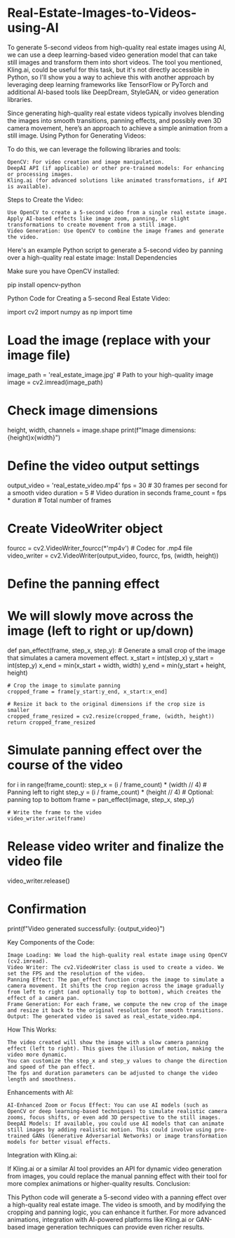 # Real-Estate-Images-to-Videos-using-AI
To generate 5-second videos from high-quality real estate images using AI, we can use a deep learning-based video generation model that can take still images and transform them into short videos. The tool you mentioned, Kling.ai, could be useful for this task, but it's not directly accessible in Python, so I'll show you a way to achieve this with another approach by leveraging deep learning frameworks like TensorFlow or PyTorch and additional AI-based tools like DeepDream, StyleGAN, or video generation libraries.

Since generating high-quality real estate videos typically involves blending the images into smooth transitions, panning effects, and possibly even 3D camera movement, here’s an approach to achieve a simple animation from a still image.
Using Python for Generating Videos:

To do this, we can leverage the following libraries and tools:

    OpenCV: For video creation and image manipulation.
    DeepAI API (if applicable) or other pre-trained models: For enhancing or processing images.
    Kling.ai (for advanced solutions like animated transformations, if API is available).

Steps to Create the Video:

    Use OpenCV to create a 5-second video from a single real estate image.
    Apply AI-based effects like image zoom, panning, or slight transformations to create movement from a still image.
    Video Generation: Use OpenCV to combine the image frames and generate the video.

Here's an example Python script to generate a 5-second video by panning over a high-quality real estate image:
Install Dependencies

Make sure you have OpenCV installed:

pip install opencv-python

Python Code for Creating a 5-second Real Estate Video:

import cv2
import numpy as np
import time

# Load the image (replace with your image file)
image_path = 'real_estate_image.jpg'  # Path to your high-quality image
image = cv2.imread(image_path)

# Check image dimensions
height, width, channels = image.shape
print(f"Image dimensions: {height}x{width}")

# Define the video output settings
output_video = 'real_estate_video.mp4'
fps = 30  # 30 frames per second for a smooth video
duration = 5  # Video duration in seconds
frame_count = fps * duration  # Total number of frames

# Create VideoWriter object
fourcc = cv2.VideoWriter_fourcc(*'mp4v')  # Codec for .mp4 file
video_writer = cv2.VideoWriter(output_video, fourcc, fps, (width, height))

# Define the panning effect
# We will slowly move across the image (left to right or up/down)
def pan_effect(frame, step_x, step_y):
    # Generate a small crop of the image that simulates a camera movement effect.
    x_start = int(step_x)
    y_start = int(step_y)
    x_end = min(x_start + width, width)
    y_end = min(y_start + height, height)

    # Crop the image to simulate panning
    cropped_frame = frame[y_start:y_end, x_start:x_end]
    
    # Resize it back to the original dimensions if the crop size is smaller
    cropped_frame_resized = cv2.resize(cropped_frame, (width, height))
    return cropped_frame_resized

# Simulate panning effect over the course of the video
for i in range(frame_count):
    step_x = (i / frame_count) * (width // 4)  # Panning left to right
    step_y = (i / frame_count) * (height // 4)  # Optional: panning top to bottom
    frame = pan_effect(image, step_x, step_y)
    
    # Write the frame to the video
    video_writer.write(frame)

# Release video writer and finalize the video file
video_writer.release()

# Confirmation
print(f"Video generated successfully: {output_video}")

Key Components of the Code:

    Image Loading: We load the high-quality real estate image using OpenCV (cv2.imread).
    Video Writer: The cv2.VideoWriter class is used to create a video. We set the FPS and the resolution of the video.
    Panning Effect: The pan_effect function crops the image to simulate a camera movement. It shifts the crop region across the image gradually from left to right (and optionally top to bottom), which creates the effect of a camera pan.
    Frame Generation: For each frame, we compute the new crop of the image and resize it back to the original resolution for smooth transitions.
    Output: The generated video is saved as real_estate_video.mp4.

How This Works:

    The video created will show the image with a slow camera panning effect (left to right). This gives the illusion of motion, making the video more dynamic.
    You can customize the step_x and step_y values to change the direction and speed of the pan effect.
    The fps and duration parameters can be adjusted to change the video length and smoothness.

Enhancements with AI:

    AI-Enhanced Zoom or Focus Effect: You can use AI models (such as OpenCV or deep learning-based techniques) to simulate realistic camera zooms, focus shifts, or even add 3D perspective to the still images.
    DeepAI Models: If available, you could use AI models that can animate still images by adding realistic motion. This could involve using pre-trained GANs (Generative Adversarial Networks) or image transformation models for better visual effects.

Integration with Kling.ai:

If Kling.ai or a similar AI tool provides an API for dynamic video generation from images, you could replace the manual panning effect with their tool for more complex animations or higher-quality results.
Conclusion:

This Python code will generate a 5-second video with a panning effect over a high-quality real estate image. The video is smooth, and by modifying the cropping and panning logic, you can enhance it further. For more advanced animations, integration with AI-powered platforms like Kling.ai or GAN-based image generation techniques can provide even richer results.
